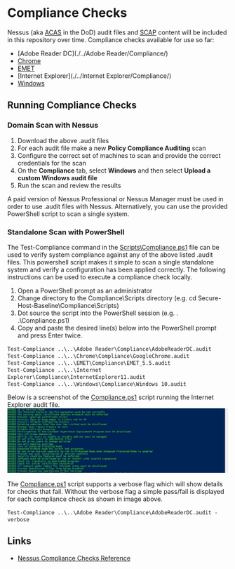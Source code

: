 # Compliance Checks
Nessus (aka [ACAS](http://www.disa.mil/cybersecurity/network-defense/acas) in the DoD) audit files and [SCAP](https://en.wikipedia.org/wiki/Security_Content_Automation_Protocol) content will be included in this repository over time. Compliance checks available for use so far:

* [Adobe Reader DC](./../Adobe Reader/Compliance/)
* [Chrome](./../Chrome/Compliance/)
* [EMET](./../EMET/Compliance/)
* [Internet Explorer](./../Internet Explorer/Compliance/)
* [Windows](./../Windows/Compliance/)

## Running Compliance Checks

### Domain Scan with Nessus

1. Download the above .audit files
1. For each audit file make a new **Policy Compliance Auditing** scan
1. Configure the correct set of machines to scan and provide the correct credentials for the scan
1. On the **Compliance** tab, select **Windows** and then select **Upload a custom Windows audit file**
1. Run the scan and review the results

A paid version of Nessus Professional or Nessus Manager must be used in order to use .audit files with Nessus. Alternatively, you can use the provided PowerShell script to scan a single system.

### Standalone Scan with PowerShell

The Test-Compliance command in the [Scripts\Compliance.ps1](./Scripts/Compliance.ps1) file can be used to verify system compliance against any of the above listed .audit files. This powershell script makes it simple to scan a single standalone system and verify a configuration has been applied correctly. The following instructions can be used to execute a compliance check locally.

1. Open a PowerShell prompt as an administrator
2. Change directory to the Compliance\Scripts directory (e.g. cd Secure-Host-Baseline\Compliance\Scripts)
3. Dot source the script into the PowerShell session (e.g. . .\Compliance.ps1)
4. Copy and paste the desired line(s) below into the PowerShell prompt and press Enter twice.

```
Test-Compliance ..\..\Adobe Reader\Compliance\AdobeReaderDC.audit
Test-Compliance ..\..\Chrome\Compliance\GoogleChrome.audit
Test-Compliance ..\..\EMET\Compliance\EMET_5.5.audit
Test-Compliance ..\..\Internet Explorer\Compliance\InternetExplorer11.audit
Test-Compliance ..\..\Windows\Compliance\Windows 10.audit
```
Below is a screenshot of the [Compliance.ps1](./Scripts/Compliance.ps1) script running the Internet Explorer audit file.
![compliance_script_example](./images/compliance_script_example.jpg?raw=true)

The [Compliance.ps1](./Scripts/Compliance.ps1) script supports a verbose flag which will show details for checks that fail. Without the verbose flag a simple pass/fail is displayed for each compliance check as shown in image above. 

```
Test-Compliance ..\..\Adobe Reader\Compliance\AdobeReaderDC.audit -verbose
```



## Links
* [Nessus Compliance Checks Reference](https://support.tenable.com/support-center/nessus_compliance_reference.pdf)
